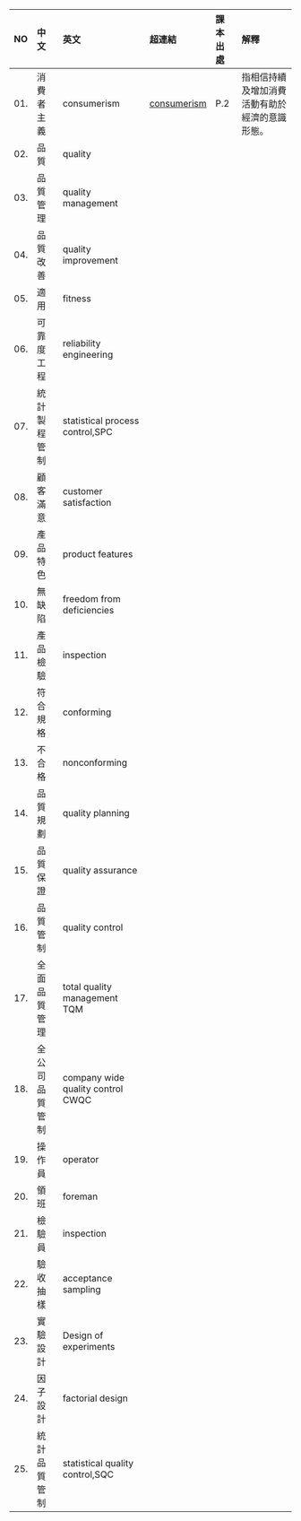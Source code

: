 NO | 中文 | 英文 | 超連結 | 課本出處 | 解釋
:- | :- | :- | :- | :- | :- |
01. | 消費者主義 | consumerism  | [consumerism](https://zh.wikipedia.org/wiki/%E6%B6%88%E8%B2%BB%E4%B8%BB%E7%BE%A9) | P.2 |  指相信持續及增加消費活動有助於經濟的意識形態。
02. | 品質 |  quality  |  |  | 
03. | 品質管理 |  quality management  |  |  | 
04. | 品質改善 |  quality improvement  |  |  | 
05. | 適用 |  fitness  |  |  | 
06. | 可靠度工程 |  reliability engineering  |  |  | 
07. | 統計製程管制 |  statistical process control,SPC  |  |  | 
08. | 顧客滿意 |  customer satisfaction  |  |  | 
09. | 產品特色 |  product features  |  |  | 
10. | 無缺陷 |  freedom from deficiencies  |  |  | 
11. | 產品檢驗 |  inspection  |  |  | 
12. | 符合規格 |  conforming  |  |  | 
13. | 不合格 |  nonconforming  |  |  | 
14. | 品質規劃 |  quality planning  |  |  | 
15. | 品質保證 |  quality assurance  |  |  | 
16. | 品質管制 |  quality control  |  |  | 
17. | 全面品質管理 |  total quality management TQM  |  |  | 
18. | 全公司品質管制 |  company wide quality control CWQC  |  |  | 
19. | 操作員 |  operator  |  |  | 
20. | 領班 |  foreman  |  |  | 
21. | 檢驗員 |  inspection  |  |  | 
22. | 驗收抽樣 |  acceptance sampling  |  |  | 
23. | 實驗設計 |  Design of experiments  |  |  | 
24. | 因子設計 |  factorial design  |  |  | 
25. | 統計品質管制 |  statistical quality control,SQC  |  |  | 
